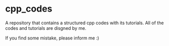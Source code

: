 # cpp_codes
A repository that contains a structured cpp codes with its tutorials. 
All of the codes and tutorials are disgned by me.

If you find some mistake, please inform me :)
